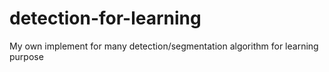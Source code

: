 # detection-for-learning
My own implement for many detection/segmentation algorithm for learning purpose
